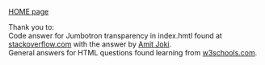 [HOME page](https://cherylhughey.github.io/hugheys_harbor/)

Thank you to:
<br>
Code answer for Jumbotron transparency in index.hmtl found at [stackoverflow.com](https://stackoverflow.com/questions/22904102/how-to-change-the-background-color-of-jumbrotron">source) with the answer by [Amit Joki](https://stackoverflow.com/users/3001736/amit-joki).
<br>
General answers for HTML questions found learning from [w3schools.com](https://www.w3schools.com/tags/att_a_target.asp).
